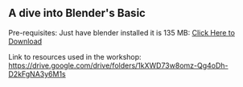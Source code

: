 ## A dive into Blender's Basic

Pre-requisites:
Just have blender installed it is 135 MB: [Click Here to Download](https://www.blender.org/download/)


Link to resources used in the workshop: https://drive.google.com/drive/folders/1kXWD73w8omz-Qg4oDh-D2kFgNA3y6M1s
